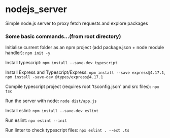 # nodejs_server
Simple node.js server to proxy fetch requests and explore packages


### Some basic commands...(from root directory)

Initialise current folder as an npm project (add package.json + node module handler): `npm init -y`

Install typescript: `npm install --save-dev typescript`

Install Express and Typescript/Express: `npm install --save express@4.17.1`, `npm install -save-dev @types/express@4.17.1`

Compile typescript project (requires root 'tsconfig.json' and src files): `npx tsc`

Run the server with node: `node dist/app.js`

Install eslint: `npm install --save-dev eslint`

Run eslint: `npx eslint --init`

Run linter to check typescript files: `npx eslint . --ext .ts`
